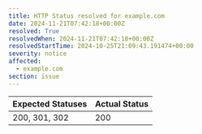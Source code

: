 ```yaml
---
title: HTTP Status resolved for example.com
date: 2024-11-21T07:42:18+00:00Z
resolved: True
resolvedWhen: 2024-11-21T07:42:18+00:00Z
resolvedStartTime: 2024-10-25T21:09:43.191474+00:00
severity: notice
affected:
  - example.com
section: issue
---
```


| Expected Statuses | Actual Status  |
|-------------------|----------------|
| 200, 301, 302 | 200 |

